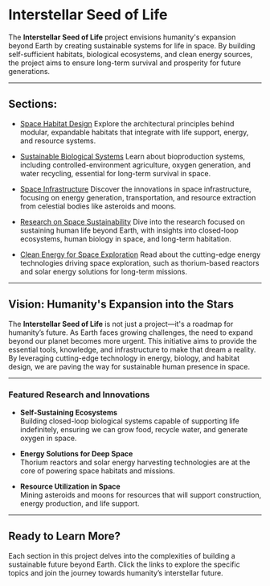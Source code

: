 # Interstellar Seed of Life

The **Interstellar Seed of Life** project envisions humanity's expansion beyond Earth by creating sustainable systems for life in space. By building self-sufficient habitats, biological ecosystems, and clean energy sources, the project aims to ensure long-term survival and prosperity for future generations.

---

## Sections:

 - [Space Habitat Design](space-habitats.md)
  Explore the architectural principles behind modular, expandable habitats that integrate with life support, energy, and resource systems.

 - [Sustainable Biological Systems](bioproduction.md)
  Learn about bioproduction systems, including controlled-environment agriculture, oxygen generation, and water recycling, essential for long-term survival in space.

 - [Space Infrastructure](space-infrastructure.md)
  Discover the innovations in space infrastructure, focusing on energy generation, transportation, and resource extraction from celestial bodies like asteroids and moons.

 - [Research on Space Sustainability](research.md)
  Dive into the research focused on sustaining human life beyond Earth, with insights into closed-loop ecosystems, human biology in space, and long-term habitation.

 - [Clean Energy for Space Exploration](energy-abundance.md)
  Read about the cutting-edge energy technologies driving space exploration, such as thorium-based reactors and solar energy solutions for long-term missions.

---

## Vision: Humanity's Expansion into the Stars

The **Interstellar Seed of Life** is not just a project—it's a roadmap for humanity’s future. As Earth faces growing challenges, the need to expand beyond our planet becomes more urgent. This initiative aims to provide the essential tools, knowledge, and infrastructure to make that dream a reality. By leveraging cutting-edge technology in energy, biology, and habitat design, we are paving the way for sustainable human presence in space.

---

### Featured Research and Innovations

- **Self-Sustaining Ecosystems**  
  Building closed-loop biological systems capable of supporting life indefinitely, ensuring we can grow food, recycle water, and generate oxygen in space.

- **Energy Solutions for Deep Space**  
  Thorium reactors and solar energy harvesting technologies are at the core of powering space habitats and missions.

- **Resource Utilization in Space**  
  Mining asteroids and moons for resources that will support construction, energy production, and life support.

---

## Ready to Learn More?

Each section in this project delves into the complexities of building a sustainable future beyond Earth. Click the links to explore the specific topics and join the journey towards humanity’s interstellar future.